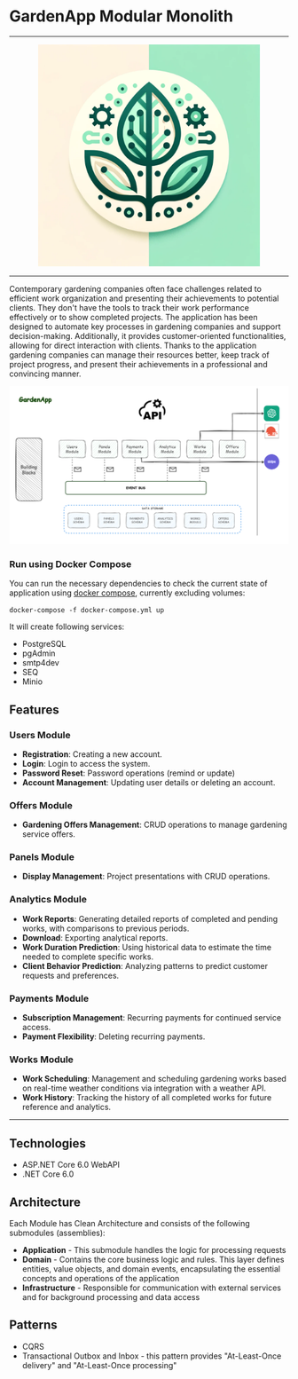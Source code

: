 # GardenApp Modular Monolith 

---

<div align="center">
  <img src="docs/gardenapp_logo.png" width="400" height="400">
</div>

---


Contemporary gardening companies often face challenges related to efficient work organization and presenting their achievements to potential clients. They don't have the tools to track their work performance effectively or to show completed projects.
The application has been designed to automate key processes in gardening companies and support decision-making. Additionally, it provides customer-oriented functionalities, allowing for direct interaction with clients.
Thanks to the application gardening companies can manage their resources better, keep track of project progress, and present their achievements in a professional and convincing manner.

![](docs/diagram_architecture.png)


### Run using Docker Compose

You can run the necessary dependencies to check the current state of application using [docker compose](https://docs.docker.com/compose/), currently excluding volumes:

```shell
docker-compose -f docker-compose.yml up
``` 

It will create following services: <br/>

- PostgreSQL
- pgAdmin
- smtp4dev
- SEQ
- Minio

## Features

### Users Module
- **Registration**: Creating a new account.
- **Login**: Login to access the system. 
- **Password Reset**: Password operations (remind or update)
- **Account Management**: Updating user details or deleting an account.

### Offers Module
- **Gardening Offers Management**: CRUD operations to manage gardening service offers.

### Panels Module
- **Display Management**: Project presentations with CRUD operations.

### Analytics Module
- **Work Reports**: Generating detailed reports of completed and pending works, with comparisons to previous periods.
- **Download**: Exporting analytical reports.
- **Work Duration Prediction**: Using historical data to estimate the time needed to complete specific works.
- **Client Behavior Prediction**: Analyzing patterns to predict customer requests and preferences.

### Payments Module
- **Subscription Management**: Recurring payments for continued service access.
- **Payment Flexibility**: Deleting recurring payments.

### Works Module
- **Work Scheduling**: Management and scheduling gardening works based on real-time weather conditions via integration with a weather API. 
- **Work History**: Tracking the history of all completed works for future reference and analytics.

---



## Technologies

- ASP.NET Core 6.0 WebAPI 
- .NET Core 6.0

## Architecture

Each Module has Clean Architecture and consists of the following submodules (assemblies):

- **Application** - This submodule handles the logic for processing requests
- **Domain** - Contains the core business logic and rules. This layer defines entities, value objects, and domain events, encapsulating the essential concepts and operations of the application
- **Infrastructure** - Responsible for communication with external services and for background processing and data access

## Patterns

- CQRS
- Transactional Outbox and Inbox  - this pattern provides "At-Least-Once delivery" and "At-Least-Once processing" 
